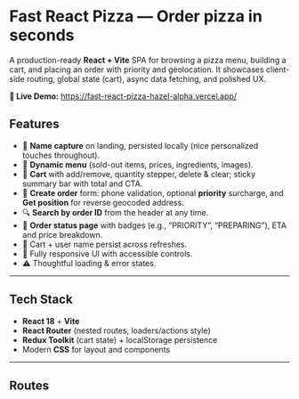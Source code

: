 # Fast React Pizza — Order pizza in seconds

A production-ready **React + Vite** SPA for browsing a pizza menu, building a cart, and placing an order with priority and geolocation. It showcases client-side routing, global state (cart), async data fetching, and polished UX.

**🔗 Live Demo:** https://fast-react-pizza-hazel-alpha.vercel.app/

## Features
- 👋 **Name capture** on landing, persisted locally (nice personalized touches throughout).
- 🍕 **Dynamic menu** (sold-out items, prices, ingredients, images).
- 🛒 **Cart** with add/remove, quantity stepper, delete & clear; sticky summary bar with total and CTA.
- 🧭 **Create order** form: phone validation, optional **priority** surcharge, and **Get position** for reverse geocoded address.
- 🔍 **Search by order ID** from the header at any time.
- 🚦 **Order status page** with badges (e.g., “PRIORITY”, “PREPARING”), ETA and price breakdown.
- 💾 Cart + user name persist across refreshes.
- 📱 Fully responsive UI with accessible controls.
- ⚠️ Thoughtful loading & error states.

---

## Tech Stack
- **React 18** + **Vite**
- **React Router** (nested routes, loaders/actions style)
- **Redux Toolkit** (cart state) + localStorage persistence
- Modern **CSS** for layout and components

---

## Routes


